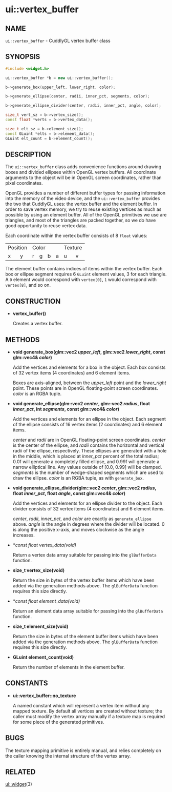 ui::vertex_buffer
=================

## NAME ##

`ui::vertex_buffer` - CuddlyGL vertex buffer class

## SYNOPSIS ##

```c++
#include <widget.h>

ui::vertex_buffer *b = new ui::vertex_buffer();

b->generate_box(upper_left, lower_right, color);

b->generate_ellipse(center, radii, inner_pct, segments, color);

b->generate_ellipse_divider(center, radii, inner_pct, angle, color);

size_t vert_sz = b->vertex_size();
const float *verts = b->vertex_data();

size_t elt_sz = b->element_size();
const GLuint *elts = b->element_data();
GLuint elt_count = b->element_count();
```

## DESCRIPTION ##

The `ui::vertex_buffer` class adds convenience functions around
drawing boxes and divided ellipses within OpenGL vertex buffers.  All
coordinate arguments to the object will be in OpenGL screen
coordinates, rather than pixel coordinates.

OpenGL provides a number of different buffer types for passing
information into the memory of the video device, and the
`ui::vertex_buffer` provides the two that CuddlyGL uses:  the vertex
buffer and the element buffer.  In order to save vertex memory, we try
to reuse existing vertices as much as possible by using an element
buffer.  All of the OpenGL primitives we use are triangles, and most
of the triangles are packed together, so we do have good opportunity
to reuse vertex data.

Each coordinate within the vertex buffer consists of 8 `float` values:

<table>
  <tr>
    <td colspan="2">Position</td>
    <td colspan="4">Color</td>
    <td colspan="2">Texture</td>
  </tr>
  <tr>
    <td>x</td>
    <td>y</td>
    <td>r</td>
    <td>g</td>
    <td>b</td>
    <td>a</td>
    <td>u</td>
    <td>v</td>
  </tr>
</table>

The element buffer contains indices of items within the vertex buffer.
Each box or ellipse segment requires 6 `GLuint` element values, 3 for
each triangle.  A `0` element would correspond with `vertex[0]`, `1`
would correspond with `vertex[8]`, and so on.

## CONSTRUCTION ##

* **vertex_buffer()**

  Creates a vertex buffer.

## METHODS ##

* **void generate_box(glm::vec2 _upper_left_, glm::vec2 _lower_right_, const glm::vec4& _color_)**

  Add the vertices and elements for a box in the object.  Each box
  consists of 32 vertex items (4 coordinates) and 6 element items.

  Boxes are axis-aligned, between the _upper_left_ point and the
  _lower_right_ point.  These points are in OpenGL floating-point
  screen coordinates.  _color_ is an RGBA tuple.

* **void generate_ellipse(glm::vec2 _center_, glm::vec2 _radius_, float _inner_pct_, int _segments_, const glm::vec4& _color_)**

  Add the vertices and elements for an ellipse in the object.  Each
  segment of the ellipse consists of 16 vertex items (2 coordinates)
  and 6 element items.

  _center_ and _radii_ are in OpenGL floating-point screen
  coordinates.  _center_ is the center of the ellipse, and _radii_
  contains the horizontal and vertical radii of the ellipse,
  respectively.  These ellipses are generated with a hole in the
  middle, which is placed at _inner_pct_ percent of the total radius;
  0.0f will generate a completely filled ellipse, and 0.99f will
  generate a narrow elliptical line.  Any values outside of
  [0.0, 0.99] will be clamped.  _segments_ is the number of
  wedge-shaped segments which are used to draw the ellipse.  _color_
  is an RGBA tuple, as with `generate_box`.

* **void generate_ellipse_divider(glm::vec2 _center_, glm::vec2 _radius_, float _inner_pct_, float _angle_, const glm::vec4& _color_)**

  Add the vertices and elements for an ellipse divider to the object.
  Each divider consists of 32 vertex items (4 coordinates) and 6
  element items.

  _center_, _radii_, _inner_pct_, and _color_ are exactly as
  `generate_ellipse` above.  _angle_ is the angle in degrees where the
  divider will be located.  0 is along the positive x-axis, and moves
  clockwise as the angle increases.

* **const float *vertex_data(void)**

  Return a vertex data array suitable for passing into the
  `glBufferData` function.

* **size_t vertex_size(void)**

  Return the size in bytes of the vertex buffer items which have been
  added via the generation methods above.  The `glBufferData` function
  requires this size directly.

* **const float *element_data(void)**

  Return an element data array suitable for passing into the
  `glBufferData` function.

* **size_t element_size(void)**

  Return the size in bytes of the element buffer items which have been
  added via the generation methods above.  The `glBufferData` function
  requires this size directly.

* **GLuint element_count(void)**

  Return the number of elements in the element buffer.

## CONSTANTS ##

* **ui::vertex_buffer::no_texture**

  A named constant which will represent a vertex item without any
  mapped texture.  By default all vertices are created without
  texture; the caller must modify the vertex array manually if a
  texture map is required for some piece of the generated primitives.

## BUGS ##

The texture mapping primitive is entirely manual, and relies
completely on the caller knowing the internal structure of the vertex
array.

## RELATED ##

[ui::widget](ui::widget.md)(3)
